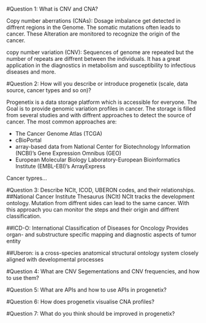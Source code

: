 #Question 1: What is CNV and CNA?

Copy number aberrations (CNAs):
Dosage imbalance get detected in diffrent regions in the Genome. The somatic mutations often leads to cancer.
These Alteration are monitored to recognize the origin of the cancer.


copy number variation (CNV):
Sequences of genome are repeated but the number of repeats are diffrent between the individuals.
It has a great application in the diagnostics in metabolism and susceptibility to infectious diseases and more.


#Question 2: How will you describe or introduce progenetix (scale, data source, cancer types and so on)?

Progenetix is a data storage platform which is accessible for everyone. The Goal is to provide genomic variation profiles in cancer.
The storage is filled from several studies and with diffrent approaches to detect the source of cancer.
The most common approaches are: 
  - The Cancer Genome Atlas (TCGA)
  - cBioPortal
  - array-based data from National Center for Biotechnology Information (NCBI)’s Gene Expression Omnibus (GEO)
  - European Molecular Biology Laboratory-European Bioinformatics Institute (EMBL-EBI)’s ArrayExpress 

Cancer typres...

#Question 3: Describe NCIt, ICOD, UBERON codes, and their relationships.
##National Cancer Institute Thesaurus (NCIt)
NCIt tracks the development ontology. Mutation from diffrent sides can lead to the same cancer. With this approach you can monitor the steps and their origin
and diffrent classification.

##ICD-O: International Classification of Diseases for Oncology
Provides organ- and substructure specific mapping and diagnostic aspects of tumor entity

##Uberon: is a cross-species anatomical structural ontology system closely aligned with developmental processes 

#Question 4: What are CNV Segementations and CNV frequencies, and how to use them?


#Question 5: What are APIs and how to use APIs in progenetix?



#Question 6: How does progenetix visualise CNA profiles?

#Question 7: What do you think should be improved in progenetix?


